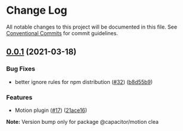 

# Change Log

All notable changes to this project will be documented in this file.
See [Conventional Commits](https://conventionalcommits.org) for commit guidelines.


## [0.0.1](https://github.com/) (2021-03-18)

### Bug Fixes


* better ignore rules for npm distribution ([#32](https://github.com/)) ([b8d55b9](https://github.com/))


### Features

* Motion plugin ([#17](https://github.com/)) ([21ace16](https://github.com/))

**Note:** Version bump only for package @capacitor/motion
clea